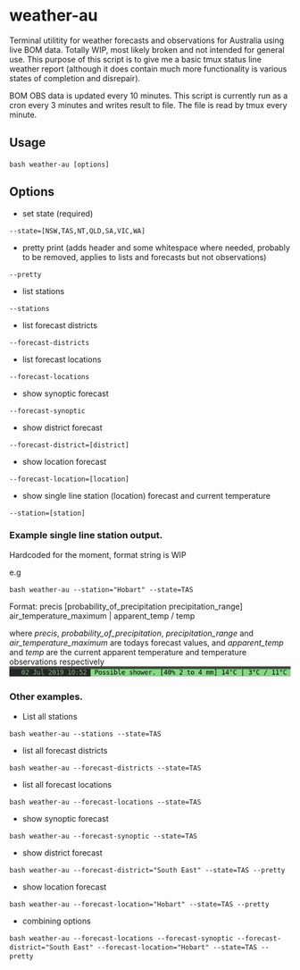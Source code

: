 # weather-au
Terminal utilitity for weather forecasts and observations for Australia using live BOM data. Totally WIP, most likely broken and not intended for general use. This purpose of this script is to give me a basic tmux status line weather report (although it does contain much more functionality is various states of completion and disrepair).


BOM OBS data is updated every 10 minutes. This script is currently run as a cron every 3 minutes and writes result to file. The file is read by tmux every minute.


## Usage

```
bash weather-au [options]
```

## Options

* set state (required)
```
--state=[NSW,TAS,NT,QLD,SA,VIC,WA]
```
* pretty print (adds header and some whitespace where needed, probably to be removed, applies to lists and forecasts but not observations)
```
--pretty
```
* list stations
```
--stations
```
* list forecast districts

```
--forecast-districts
```
* list forecast locations
```
--forecast-locations
```
* show synoptic forecast
```
--forecast-synoptic
```
* show district forecast
```
--forecast-district=[district]
```
* show location forecast
```
--forecast-location=[location]
```
* show single line station (location) forecast and current temperature
```
--station=[station]
```



### Example single line station output.
Hardcoded for the moment, format string is WIP

e.g
```
bash weather-au --station="Hobart" --state=TAS
```
Format: precis [probability_of_precipitation precipitation_range] air_temperature_maximum | apparent_temp / temp

where *precis*, *probability_of_precipitation*, *precipitation_range* and *air_temperature_maximum* are todays forecast values, and *apparent_temp* and *temp* are the current apparent temperature and temperature observations respectively
![Alt text](tmux-weather-au.png?raw=true "Example tmux status line")


### Other examples.
* List all stations

```
bash weather-au --stations --state=TAS
```
* list all forecast districts
```
bash weather-au --forecast-districts --state=TAS
```
* list all forecast locations
```
bash weather-au --forecast-locations --state=TAS
```
* show synoptic forecast
```
bash weather-au --forecast-synoptic --state=TAS
```
* show district forecast
```
bash weather-au --forecast-district="South East" --state=TAS --pretty
```
* show location forecast
```
bash weather-au --forecast-location="Hobart" --state=TAS --pretty
```
* combining options
```
bash weather-au --forecast-locations --forecast-synoptic --forecast-district="South East" --forecast-location="Hobart" --state=TAS --pretty
```
